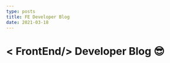 ```yaml
---
type: posts
title: FE Developer Blog
date: 2021-03-18
---
```


# < FrontEnd/> Developer Blog <g-emoji class="g-emoji" alias="sunglasses" fallback-src="https://github.githubassets.com/images/icons/emoji/unicode/1f60e.png">😎</g-emoji>
